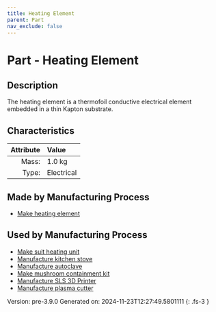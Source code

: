 ```yaml
---
title: Heating Element
parent: Part
nav_exclude: false
---
```

# Part - Heating Element

## Description
The heating element is a thermofoil conductive&#10;&#9;&#9;electrical element embedded in a thin Kapton substrate.

## Characteristics

| Attribute      | Value |
|--------:|:------|
|Mass:|1.0 kg|
|Type:|Electrical|

## Made by Manufacturing Process

- [Make heating element](../process/make-heating-element.html)

## Used by Manufacturing Process

- [Make suit heating unit](../process/make-suit-heating-unit.html)
- [Manufacture kitchen stove](../process/manufacture-kitchen-stove.html)
- [Manufacture autoclave](../process/manufacture-autoclave.html)
- [Make mushroom containment kit](../process/make-mushroom-containment-kit.html)
- [Manufacture SLS 3D Printer](../process/manufacture-sls-3d-printer.html)
- [Manufacture plasma cutter](../process/manufacture-plasma-cutter.html)


Version: pre-3.9.0 Generated on: 2024-11-23T12:27:49.5801111
{: .fs-3 }


